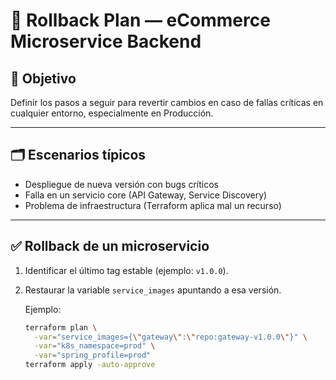# 🔄 Rollback Plan — eCommerce Microservice Backend

## 📌 Objetivo

Definir los pasos a seguir para revertir cambios en caso de fallas críticas en cualquier entorno, especialmente en Producción.

---

## 🗂️ Escenarios típicos

- Despliegue de nueva versión con bugs críticos
- Falla en un servicio core (API Gateway, Service Discovery)
- Problema de infraestructura (Terraform aplica mal un recurso)

---

## ✅ Rollback de un microservicio

1. Identificar el último tag estable (ejemplo: `v1.0.0`).

2. Restaurar la variable `service_images` apuntando a esa versión.

   Ejemplo:
   ```bash
   terraform plan \
     -var="service_images={\"gateway\":\"repo:gateway-v1.0.0\"}" \
     -var="k8s_namespace=prod" \
     -var="spring_profile=prod"
   terraform apply -auto-approve
